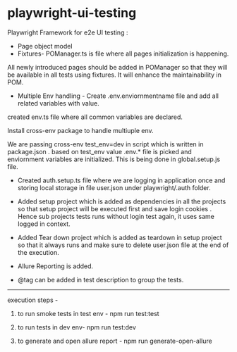# playwright-ui-testing

Playwright Framework for e2e UI testing : 

* Page object model
* Fixtures- POManager.ts is file where all pages initialization is happening.

All newly introduced pages should be added in POManager so that they  will be available in all tests using fixtures. It will enhance the maintainability in POM.
* Multiple Env handling - Create .env.enviornmentname file and add all related variables with value.

created env.ts file where all common variables are declared.

Install cross-env package to handle multiuple env.

We are passing cross-env test_env=dev in script which is written in package.json .
based on test_env value .env.* file is picked and enviornment variables are initialized. This is being done in global.setup.js file.

* Created auth.setup.ts file where we are logging in application once and storing 
local storage in file user.json under playwright/.auth folder.

* Added  setup project which is added as dependencies in all the projects so that setup project will be executed first and save login cookies . Hence sub projects tests runs without login test again, it uses same logged in context.

* Added Tear down project which is added as teardown in setup project so that 
it always runs and make sure to delete user.json file at the end of the execution.

* Allure Reporting is added.

* @tag can be added in test description to group the tests.

------------------

execution steps - 

1. to run smoke tests in test env - 
npm run test:test
2. to run tests in dev env- 
npm run test:dev

3. to generate and open allure report -
npm run generate-open-allure
